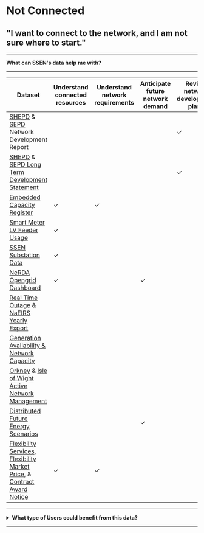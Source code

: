 # Not Connected
## "I want to connect to the network, and I am not sure where to start."

---

<b>What can SSEN's data help me with?</b>

---
  
<body>

<table style={{width: '100%', borderCollapse: 'collapse'}} className="bg-white shadow-lg">
    <thead>
        <tr style={{backgroundColor: '#2d3748'}}>
            <th style={{border: '2px solid #4a5568', padding: '12px', textAlign: 'center', fontWeight: 'bold'}} className="text-white bg-gray-800">Dataset</th>
            <th style={{border: '2px solid #4a5568', padding: '12px', textAlign: 'center', fontWeight: 'bold'}} className="text-white bg-gray-800">Understand connected resources</th>
            <th style={{border: '2px solid #4a5568', padding: '12px', textAlign: 'center', fontWeight: 'bold'}} className="text-white bg-gray-800">Understand network requirements</th>
            <th style={{border: '2px solid #4a5568', padding: '12px', textAlign: 'center', fontWeight: 'bold'}} className="text-white bg-gray-800">Anticipate future network demand</th>
            <th style={{border: '2px solid #4a5568', padding: '12px', textAlign: 'center', fontWeight: 'bold'}} className="text-white bg-gray-800">Review network development plans</th>
            <th style={{border: '2px solid #4a5568', padding: '12px', textAlign: 'center', fontWeight: 'bold'}} className="text-white bg-gray-800">Identify opportunities to engage with SSE</th>
            <th style={{border: '2px solid #4a5568', padding: '12px', textAlign: 'center', fontWeight: 'bold'}} className="text-white bg-gray-800">Understand ability to connect</th>
        </tr>
    </thead>
    <tbody>
        <tr style={{backgroundColor: '#f7fafc'}} className="hover:bg-gray-50">
            <td style={{border: '1px solid #e2e8f0', padding: '10px', fontWeight: '500'}} className="bg-gray-50"><a href="https://data.ssen.co.uk/@ssen-distribution/shepd_network_development_report" className="text-blue-600 hover:underline">SHEPD</a> & <a href="https://data.ssen.co.uk/@ssen-distribution/sepd_network_development_report" className="text-blue-600 hover:underline">SEPD</a> Network Development Report</td>
            <td style={{border: '1px solid #e2e8f0', padding: '10px', textAlign: 'center'}}></td>
            <td style={{border: '1px solid #e2e8f0', padding: '10px', textAlign: 'center'}}></td>
            <td style={{border: '1px solid #e2e8f0', padding: '10px', textAlign: 'center'}}></td>
            <td style={{border: '1px solid #e2e8f0', padding: '10px', textAlign: 'center', fontSize: '18px', color: '#22c55e'}}>✓</td>
            <td style={{border: '1px solid #e2e8f0', padding: '10px', textAlign: 'center'}}></td>
            <td style={{border: '1px solid #e2e8f0', padding: '10px', textAlign: 'center'}}></td>
        </tr>
        <tr className="hover:bg-gray-50">
            <td style={{border: '1px solid #e2e8f0', padding: '10px', fontWeight: '500'}}><a href="https://data.ssen.co.uk/@ssen-distribution/shepd_long_term_development_statement" className="text-blue-600 hover:underline">SHEPD</a> & <a href="https://data.ssen.co.uk/@ssen-distribution/sepd_long_term_development_statement" className="text-blue-600 hover:underline">SEPD Long Term Development Statement</a></td>
            <td style={{border: '1px solid #e2e8f0', padding: '10px', textAlign: 'center'}}></td>
            <td style={{border: '1px solid #e2e8f0', padding: '10px', textAlign: 'center'}}></td>
            <td style={{border: '1px solid #e2e8f0', padding: '10px', textAlign: 'center'}}></td>
            <td style={{border: '1px solid #e2e8f0', padding: '10px', textAlign: 'center', fontSize: '18px', color: '#22c55e'}}>✓</td>
            <td style={{border: '1px solid #e2e8f0', padding: '10px', textAlign: 'center', fontSize: '18px', color: '#22c55e'}}>✓</td>
            <td style={{border: '1px solid #e2e8f0', padding: '10px', textAlign: 'center'}}></td>
        </tr>
        <tr style={{backgroundColor: '#f7fafc'}} className="hover:bg-gray-50">
            <td style={{border: '1px solid #e2e8f0', padding: '10px', fontWeight: '500'}} className="bg-gray-50"><a href="https://data.ssen.co.uk/@ssen-distribution/embedded_capacity_register" className="text-blue-600 hover:underline">Embedded Capacity Register</a></td>
            <td style={{border: '1px solid #e2e8f0', padding: '10px', textAlign: 'center', fontSize: '18px', color: '#22c55e'}}>✓</td>
            <td style={{border: '1px solid #e2e8f0', padding: '10px', textAlign: 'center', fontSize: '18px', color: '#22c55e'}}>✓</td>
            <td style={{border: '1px solid #e2e8f0', padding: '10px', textAlign: 'center'}}></td>
            <td style={{border: '1px solid #e2e8f0', padding: '10px', textAlign: 'center'}}></td>
            <td style={{border: '1px solid #e2e8f0', padding: '10px', textAlign: 'center'}}></td>
            <td style={{border: '1px solid #e2e8f0', padding: '10px', textAlign: 'center'}}></td>
        </tr>
        <tr className="hover:bg-gray-50">
            <td style={{border: '1px solid #e2e8f0', padding: '10px', fontWeight: '500'}}><a href="https://data.ssen.co.uk/@ssen-distribution/ssen_smart_meter_prod_lv_feeder" className="text-blue-600 hover:underline">Smart Meter LV Feeder Usage</a></td>
            <td style={{border: '1px solid #e2e8f0', padding: '10px', textAlign: 'center', fontSize: '18px', color: '#22c55e'}}>✓</td>
            <td style={{border: '1px solid #e2e8f0', padding: '10px', textAlign: 'center'}}></td>
            <td style={{border: '1px solid #e2e8f0', padding: '10px', textAlign: 'center'}}></td>
            <td style={{border: '1px solid #e2e8f0', padding: '10px', textAlign: 'center'}}></td>
            <td style={{border: '1px solid #e2e8f0', padding: '10px', textAlign: 'center'}}></td>
            <td style={{border: '1px solid #e2e8f0', padding: '10px', textAlign: 'center'}}></td>
        </tr>
        <tr style={{backgroundColor: '#f7fafc'}} className="hover:bg-gray-50">
            <td style={{border: '1px solid #e2e8f0', padding: '10px', fontWeight: '500'}} className="bg-gray-50"><a href="https://data.ssen.co.uk/@ssen-distribution/ssen-substation-data" className="text-blue-600 hover:underline">SSEN Substation Data</a></td>
            <td style={{border: '1px solid #e2e8f0', padding: '10px', textAlign: 'center', fontSize: '18px', color: '#22c55e'}}>✓</td>
            <td style={{border: '1px solid #e2e8f0', padding: '10px', textAlign: 'center'}}></td>
            <td style={{border: '1px solid #e2e8f0', padding: '10px', textAlign: 'center'}}></td>
            <td style={{border: '1px solid #e2e8f0', padding: '10px', textAlign: 'center'}}></td>
            <td style={{border: '1px solid #e2e8f0', padding: '10px', textAlign: 'center'}}></td>
            <td style={{border: '1px solid #e2e8f0', padding: '10px', textAlign: 'center'}}></td>
        </tr>
        <tr className="hover:bg-gray-50">
            <td style={{border: '1px solid #e2e8f0', padding: '10px', fontWeight: '500'}}><a href="https://data.ssen.co.uk/@ssen-distribution/nerda_opengrid_dashboard" className="text-blue-600 hover:underline">NeRDA Opengrid Dashboard</a></td>
            <td style={{border: '1px solid #e2e8f0', padding: '10px', textAlign: 'center', fontSize: '18px', color: '#22c55e'}}>✓</td>
            <td style={{border: '1px solid #e2e8f0', padding: '10px', textAlign: 'center'}}></td>
            <td style={{border: '1px solid #e2e8f0', padding: '10px', textAlign: 'center', fontSize: '18px', color: '#22c55e'}}>✓</td>
            <td style={{border: '1px solid #e2e8f0', padding: '10px', textAlign: 'center'}}></td>
            <td style={{border: '1px solid #e2e8f0', padding: '10px', textAlign: 'center'}}></td>
            <td style={{border: '1px solid #e2e8f0', padding: '10px', textAlign: 'center'}}></td>
        </tr>
        <tr style={{backgroundColor: '#f7fafc'}} className="hover:bg-gray-50">
            <td style={{border: '1px solid #e2e8f0', padding: '10px', fontWeight: '500'}} className="bg-gray-50"><a href="https://data.ssen.co.uk/@ssen-distribution/realtime_outage_dataset" className="text-blue-600 hover:underline">Real Time Outage</a> & <a href="https://data.ssen.co.uk/@ssen-distribution/nafirs" className="text-blue-600 hover:underline">NaFIRS Yearly Export</a></td>
            <td style={{border: '1px solid #e2e8f0', padding: '10px', textAlign: 'center'}}></td>
            <td style={{border: '1px solid #e2e8f0', padding: '10px', textAlign: 'center'}}></td>
            <td style={{border: '1px solid #e2e8f0', padding: '10px', textAlign: 'center'}}></td>
            <td style={{border: '1px solid #e2e8f0', padding: '10px', textAlign: 'center'}}></td>
            <td style={{border: '1px solid #e2e8f0', padding: '10px', textAlign: 'center'}}></td>
            <td style={{border: '1px solid #e2e8f0', padding: '10px', textAlign: 'center', fontSize: '18px', color: '#22c55e'}}>✓</td>
        </tr>
        <tr className="hover:bg-gray-50">
            <td style={{border: '1px solid #e2e8f0', padding: '10px', fontWeight: '500'}}><a href="https://data.ssen.co.uk/@ssen-distribution/generation-availability-and-network-capacity" className="text-blue-600 hover:underline">Generation Availability & Network Capacity</a></td>
            <td style={{border: '1px solid #e2e8f0', padding: '10px', textAlign: 'center'}}></td>
            <td style={{border: '1px solid #e2e8f0', padding: '10px', textAlign: 'center'}}></td>
            <td style={{border: '1px solid #e2e8f0', padding: '10px', textAlign: 'center'}}></td>
            <td style={{border: '1px solid #e2e8f0', padding: '10px', textAlign: 'center'}}></td>
            <td style={{border: '1px solid #e2e8f0', padding: '10px', textAlign: 'center'}}></td>
            <td style={{border: '1px solid #e2e8f0', padding: '10px', textAlign: 'center', fontSize: '18px', color: '#22c55e'}}>✓</td>
        </tr>
        <tr style={{backgroundColor: '#f7fafc'}} className="hover:bg-gray-50">
            <td style={{border: '1px solid #e2e8f0', padding: '10px', fontWeight: '500'}} className="bg-gray-50"><a href="https://data.ssen.co.uk/@ssen-distribution/orkney_active_network_management" className="text-blue-600 hover:underline">Orkney</a> & <a href="https://data.ssen.co.uk/@ssen-distribution/isle_of_wight_active_network_management" className="text-blue-600 hover:underline">Isle of Wight Active Network Management</a></td>
            <td style={{border: '1px solid #e2e8f0', padding: '10px', textAlign: 'center'}}></td>
            <td style={{border: '1px solid #e2e8f0', padding: '10px', textAlign: 'center'}}></td>
            <td style={{border: '1px solid #e2e8f0', padding: '10px', textAlign: 'center'}}></td>
            <td style={{border: '1px solid #e2e8f0', padding: '10px', textAlign: 'center'}}></td>
            <td style={{border: '1px solid #e2e8f0', padding: '10px', textAlign: 'center', fontSize: '18px', color: '#22c55e'}}>✓</td>
            <td style={{border: '1px solid #e2e8f0', padding: '10px', textAlign: 'center', fontSize: '18px', color: '#22c55e'}}>✓</td>
        </tr>
        <tr className="hover:bg-gray-50">
            <td style={{border: '1px solid #e2e8f0', padding: '10px', fontWeight: '500'}}><a href="https://data.ssen.co.uk/@ssen-distribution/low_carbon_technologies" className="text-blue-600 hover:underline">Distributed Future Energy Scenarios</a></td>
            <td style={{border: '1px solid #e2e8f0', padding: '10px', textAlign: 'center'}}></td>
            <td style={{border: '1px solid #e2e8f0', padding: '10px', textAlign: 'center'}}></td>
            <td style={{border: '1px solid #e2e8f0', padding: '10px', textAlign: 'center', fontSize: '18px', color: '#22c55e'}}>✓</td>
            <td style={{border: '1px solid #e2e8f0', padding: '10px', textAlign: 'center'}}></td>
            <td style={{border: '1px solid #e2e8f0', padding: '10px', textAlign: 'center'}}></td>
            <td style={{border: '1px solid #e2e8f0', padding: '10px', textAlign: 'center'}}></td>
        </tr>
        <tr style={{backgroundColor: '#f7fafc'}} className="hover:bg-gray-50">
            <td style={{border: '1px solid #e2e8f0', padding: '10px', fontWeight: '500'}} className="bg-gray-50"><a href="https://data.ssen.co.uk/@ssen-distribution/flexibility-services-contract-register" className="text-blue-600 hover:underline">Flexibility Services</a>, <a href="https://data.ssen.co.uk/@ssen-distribution/sepd-flexibility-market-price-statement-april-2023" className="text-blue-600 hover:underline">Flexibility Market Price</a>, & <a href="https://data.ssen.co.uk/@ssen-distribution/can-reporting-contract-award-notice" className="text-blue-600 hover:underline">Contract Award Notice</a></td>
            <td style={{border: '1px solid #e2e8f0', padding: '10px', textAlign: 'center', fontSize: '18px', color: '#22c55e'}}>✓</td>
            <td style={{border: '1px solid #e2e8f0', padding: '10px', textAlign: 'center', fontSize: '18px', color: '#22c55e'}}>✓</td>
            <td style={{border: '1px solid #e2e8f0', padding: '10px', textAlign: 'center'}}></td>
            <td style={{border: '1px solid #e2e8f0', padding: '10px', textAlign: 'center'}}></td>
            <td style={{border: '1px solid #e2e8f0', padding: '10px', textAlign: 'center', fontSize: '18px', color: '#22c55e'}}>✓</td>
            <td style={{border: '1px solid #e2e8f0', padding: '10px', textAlign: 'center'}}></td>
        </tr>
    </tbody>
</table>
</body>
 

---

<details>
  <summary> <b>What type of Users could benefit from this data?</b></summary>
  
  | **Local Authority** | **Domestic Customer** | **Commercial Business** |
  | :-----------------: | :-------------------: | :---------------------: |
  | Cllr. Walker is the Chairman of Shellworth County Council. He wants his Council to make a positive contribution to net zero. | Kate invested in solar panels on her property when the Feed in Tariff was at its height. She has since installed a battery to store the power she generates. | Claire works for national home builder, ‘Harvey Homes’ as a Utilities Planner. She needs to understand the potential problems for connecting new homes to the grid well in advance. |

 | **Battery Storage Owner** | **Distribution Generation Customer** | **Large Energy User** |
  | :-----------------: | :-------------------: | :---------------------: |
  | John’s business is installing batteries of different sizes on both the distribution and transmission networks. | Carla is a solar farm owner and operator. She wants to expand her current solar farm and build an investment plan for new projects. | Keith operates a manufacturing plant that consumes large amounts of electricity which can vary significantly throughout the day. |
  
</details>

---





